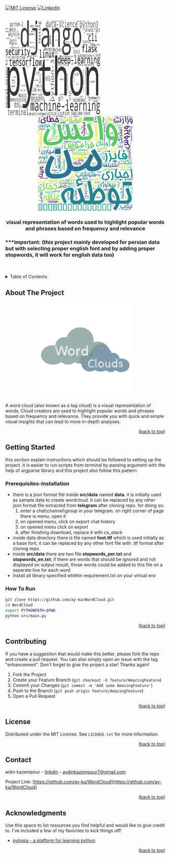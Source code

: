 <div id="top"></div>


[![MIT License][license-shield]][license-url]
[![LinkedIn][linkedin-shield]][linkedin-url]



<!-- PROJECT LOGO -->
<br />
<div align="center">
  <a href="https://github.com/ay-ka/WordCloud">
    <img style="float:left" src="images/wordcloud.jpg" alt="wordcloud" width="300" height="300">
    <img src="images/wordcloud.png" alt="wordcloud" width="300" height="300">
  </a>
  <h3 align="center">visual representation of words used to highlight popular words and phrases based on frequency and relevance</h3>
</div>

<h3>***important: (this project mainly developed for persian data but with selecting proper english font and by adding proper stopwords, it will work for english data too)</h3>

<br />
<br />

<!-- TABLE OF CONTENTS -->
<details>
  <summary>Table of Contents</summary>
  <ol>
    <li>
      <a href="#about-the-project">About The Project</a>
    </li>
    <li>
      <a href="#getting-started">Getting Started</a>
      <ul>
        <li><a href="#Prerequisites-Installation">Prerequisites & Installation</a></li>
        <li><a href="#How-To-Run">How To Run</a></li>
      </ul>
    </li>
    <li><a href="#contributing">Contributing</a></li>
    <li><a href="#license">License</a></li>
    <li><a href="#contact">Contact</a></li>
    <li><a href="#acknowledgments">Acknowledgments</a></li>
  </ol>
</details>



<!-- ABOUT THE PROJECT -->
## About The Project


<div align="center">
<img src="images/screenshot.png" alt="wordcloud" width="300" height="300">
</div>
  
A word cloud (also known as a tag cloud) is a visual representation of words. Cloud creators are used to highlight popular words and phrases based on frequency and relevance. They provide you with quick and simple visual insights that can lead to more in-depth analyses.

<p align="right">(<a href="#top">back to top</a>)</p>



## Getting Started

this section explain instructions which should be followed to setting up the project. it is easier to run scripts from terminal by passing argument with the help of argparse library and this project also follow this pattern

### Prerequisites-Installation

<ul>
  <li>
    there is a json format file inside <b>src/data</b> named <b>data</b>. it is initially used as sample data to create wordcloud. it can be replaced by       any other json format file extracted from <b>telegram</b> after cloning repo. for doing so:
    <ol type="1">
      <li>enter a chat\channel\group in your telegram. on right corner of page there is menu; open it</li>
      <li>on opened menu, click on export chat history</li>
      <li>on opened menu click on export</li>
      <li>after finishing download, replace it with cs_stack</li>
    </ol>
  </li>
  <li>inside data directory there is file named <b>font.ttf</b> which is used initially as a base font, it can be replaced by any other font file with .ttf       format after cloning repo</li>
  <li>inside <b>src/data</b> there are two file <b>stopwords_per.txt</b> and <b>stopwords_en.txt</b>; if there are words that should be ignored and not             displayed on output resuilt, those words could be added to this file on a seperate line for each word </li>
  <li>install all library specified whithin requirement.txt on  your virtual env</li>
</ul>

### How To Run

```sh
git clone https://github.com/ay-ka/WordCloud.git
cd WordCloud
export PYTHONPATH=$PWD
python src/main.py
```

<p align="right">(<a href="#top">back to top</a>)</p>



<!-- CONTRIBUTING -->
## Contributing


If you have a suggestion that would make this better, please fork the repo and create a pull request. You can also simply open an issue with the tag "enhancement".
Don't forget to give the project a star! Thanks again!

1. Fork the Project
2. Create your Feature Branch (`git checkout -b feature/AmazingFeature`)
3. Commit your Changes (`git commit -m 'Add some AmazingFeature'`)
4. Push to the Branch (`git push origin feature/AmazingFeature`)
5. Open a Pull Request

<p align="right">(<a href="#top">back to top</a>)</p>



<!-- LICENSE -->
## License

Distributed under the MIT License. See `LICENSE.txt` for more information.

<p align="right">(<a href="#top">back to top</a>)</p>



<!-- CONTACT -->
## Contact

aidin kazempour - [linkdin](https://www.linkedin.com/in/aidin-kazempour-b647811ba/) - aydinkazempour7@gmail.com

Project Link: [https://github.com/ay-ka/WordCloud](https://github.com/ay-ka/WordCloud)

<p align="right">(<a href="#top">back to top</a>)</p>



<!-- ACKNOWLEDGMENTS -->
## Acknowledgments

Use this space to list resources you find helpful and would like to give credit to. I've included a few of my favorites to kick things off!

* [pytopia - a platform for learning python](https://www.pytopia.ai/)


<p align="right">(<a href="#top">back to top</a>)</p>


[license-shield]: https://img.shields.io/github/license/othneildrew/Best-README-Template.svg?style=for-the-badge
[license-url]: https://github.com/othneildrew/Best-README-Template/blob/master/LICENSE.txt
[linkedin-shield]: https://img.shields.io/badge/-LinkedIn-black.svg?style=for-the-badge&logo=linkedin&colorB=555
[linkedin-url]: https://www.linkedin.com/in/aidin-kazempour-b647811ba/
[product-screenshot]: images/screenshot.png
